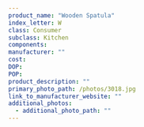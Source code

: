 ```yaml
---
product_name: "Wooden Spatula"
index_letter: W
class: Consumer
subclass: Kitchen
components:
manufacturer: ""
cost: 
DOP: 
POP: 
product_description: ""
primary_photo_path: /photos/3018.jpg
link_to_manufacturer_website: ""
additional_photos:
  - additional_photo_path: ""
---
```

